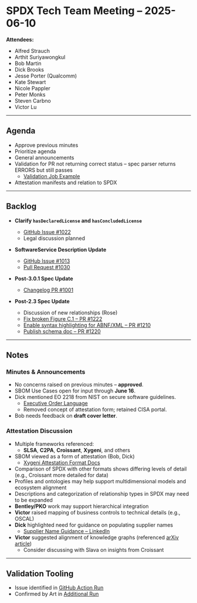 # SPDX Tech Team Meeting – 2025-06-10

**Attendees:**  
- Alfred Strauch  
- Arthit Suriyawongkul  
- Bob Martin  
- Dick Brooks  
- Jesse Porter (Qualcomm)  
- Kate Stewart  
- Nicole Pappler  
- Peter Monks  
- Steven Carbno  
- Victor Lu  

---

## Agenda  
- Approve previous minutes  
- Prioritize agenda  
- General announcements  
- Validation for PR not returning correct status – spec parser returns ERRORS but still passes  
  - [Validation Job Example](https://github.com/spdx/spdx-3-model/actions/runs/15499592768/job/43644274069?pr=1029)  
- Attestation manifests and relation to SPDX  

---

## Backlog  

- **Clarify `hasDeclaredLicense` and `hasConcludedLicense`**  
  - [GitHub Issue #1022](https://github.com/spdx/spdx-3-model/issues/1022)  
  - Legal discussion planned  

- **SoftwareService Description Update**  
  - [GitHub Issue #1013](https://github.com/spdx/spdx-3-model/issues/1013)  
  - [Pull Request #1030](https://github.com/spdx/spdx-3-model/pull/1030)  

- **Post-3.0.1 Spec Update**  
  - [Changelog PR #1001](https://github.com/spdx/spdx-3-model/pull/1001)  

- **Post-2.3 Spec Update**  
  - Discussion of new relationships (Rose)  
  - [Fix broken Figure C.1 – PR #1222](https://github.com/spdx/spdx-spec/pull/1222)  
  - [Enable syntax highlighting for ABNF/XML – PR #1210](https://github.com/spdx/spdx-spec/pull/1210)  
  - [Publish schema doc – PR #1220](https://github.com/spdx/spdx-spec/pull/1220)  

---

## Notes  

### Minutes & Announcements  
- No concerns raised on previous minutes – **approved**.  
- SBOM Use Cases open for input through **June 16**.  
- Dick mentioned EO 2218 from NIST on secure software guidelines.  
  - [Executive Order Language](https://www.whitehouse.gov/presidential-actions/2025/06/sustaining-select-efforts-to-strengthen-the-nations-cybersecurity-and-amending-executive-order-13694-and-executive-order-14144/)  
  - Removed concept of attestation form; retained CISA portal.  
- Bob needs feedback on **draft cover letter**.  

### Attestation Discussion  
- Multiple frameworks referenced:  
  - **SLSA**, **C2PA**, **Croissant**, **Xygeni**, and others  
- SBOM viewed as a form of attestation (Bob, Dick)  
  - [Xygeni Attestation Format Docs](https://docs.xygeni.io/xygeni-products/build-security/attestation-format)  
- Comparison of SPDX with other formats shows differing levels of detail (e.g., Croissant more detailed for data)  
- Profiles and ontologies may help support multidimensional models and ecosystem alignment  
- Descriptions and categorization of relationship types in SPDX may need to be expanded  
- **Bentley/PKO** work may support hierarchical integration  
- **Victor** raised mapping of business controls to technical details (e.g., OSCAL)  
- **Dick** highlighted need for guidance on populating supplier names  
  - [Supplier Name Guidance – LinkedIn](https://www.linkedin.com/feed/update/urn:li:activity:7337945869616373760?utm_source=share&utm_medium=member_desktop&rcm=ACoAAABMsYcB3I6zhtjaqBqVcePEOQqxsZNzj5E)  
- **Victor** suggested alignment of knowledge graphs (referenced [arXiv article](https://arxiv.org/abs/2502.07223))  
  - Consider discussing with Slava on insights from Croissant  

---

## Validation Tooling  

- Issue identified in [GitHub Action Run](https://github.com/spdx/spdx-3-model/actions/runs/15499592768/job/43644274069?pr=1029)  
- Confirmed by Art in [Additional Run](https://github.com/bact/spdx-3-model/actions/runs/15564791826/job/43)
